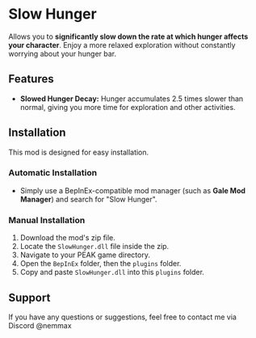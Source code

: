# Slow Hunger

Allows you to **significantly slow down the rate at which hunger affects your character**. Enjoy a more relaxed exploration without constantly worrying about your hunger bar.

## Features

*   **Slowed Hunger Decay:** Hunger accumulates 2.5 times slower than normal, giving you more time for exploration and other activities.

## Installation

This mod is designed for easy installation.

### Automatic Installation

*   Simply use a BepInEx-compatible mod manager (such as **Gale Mod Manager**) and search for "Slow Hunger".

### Manual Installation

1.  Download the mod's zip file.
2.  Locate the `SlowHunger.dll` file inside the zip.
3.  Navigate to your PEAK game directory.
4.  Open the `BepInEx` folder, then the `plugins` folder.
5.  Copy and paste `SlowHunger.dll` into this `plugins` folder.

## Support

If you have any questions or suggestions, feel free to contact me via Discord @nemmax